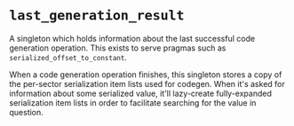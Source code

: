 
# `last_generation_result`

A singleton which holds information about the last successful code generation operation. This exists to serve pragmas such as `serialized_offset_to_constant`.

When a code generation operation finishes, this singleton stores a copy of the per-sector serialization item lists used for codegen. When it's asked for information about some serialized value, it'll lazy-create fully-expanded serialization item lists in order to facilitate searching for the value in question.
